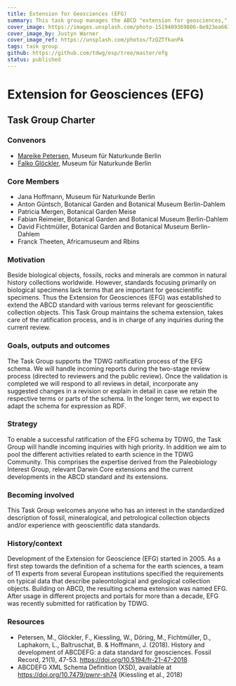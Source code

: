 ```yaml
---
title: Extension for Geosciences (EFG)
summary: This task group manages the ABCD "extension for geosciences," which creates adds vocabularies for concepts used in collections of geoscience specimens. 
cover_image: https://images.unsplash.com/photo-1519409369806-8e923ea66184
cover_image_by: Justyn Warner
cover_image_ref: https://unsplash.com/photos/TzQZTfkanPA
tags: task group
github: https://github.com/tdwg/esp/tree/master/efg
status: published
---
```


# Extension for Geosciences (EFG) 
##  Task Group Charter

### Convenors
- [Mareike Petersen](mailto:Mareike.Petersen@mfn.berlin), Museum für Naturkunde Berlin
- [Falko Glöckler](mailto:Falko.Gloeckler@mfn.berlin), Museum für Naturkunde Berlin

### Core Members
- Jana Hoffmann, Museum für Naturkunde Berlin
- Anton Güntsch, Botanical Garden and Botanical Museum Berlin-Dahlem
- Patricia Mergen, Botanical Garden Meise
- Fabian Reimeier, Botanical Garden and Botanical Museum Berlin-Dahlem
- David Fichtmüller, Botanical Garden and Botanical Museum Berlin-Dahlem
- Franck Theeten, Africamuseum and Rbins 

### Motivation
Beside biological objects, fossils, rocks and minerals are common in natural history collections worldwide. However, standards focusing primarily on biological specimens lack terms that are important for geoscientific specimens. Thus the Extension for Geosciences (EFG) was established to extend the ABCD standard with various terms relevant for geoscientific collection objects. This Task Group maintains the schema extension, takes care of the ratification process, and is in charge of any inquiries during the current review.

### Goals, outputs and outcomes
The Task Group supports the TDWG ratification process of the EFG schema. We will handle incoming reports during the two-stage review process (directed to reviewers and the public review). Once the validation is completed we will respond to all reviews in detail, incorporate any suggested changes in a revision or explain in detail in case we retain the respective terms or parts of the schema. In the longer term, we expect to adapt the schema for expression as RDF.

### Strategy
To enable a successful ratification of the EFG schema by TDWG, the Task Group will handle incoming inquiries with high priority. In addition we aim to pool the different activities related to earth science in the TDWG Community. This comprises the expertise derived from the Paleobiology Interest Group, relevant Darwin Core extensions and the current developments in the ABCD standard and its extensions. 

### Becoming involved
This Task Group welcomes anyone who has an interest in the standardized description of fossil, mineralogical, and petrological collection objects and/or experience with geoscientific data standards. 

### History/context
Development of the Extension for Geoscience (EFG) started in 2005. As a first step towards the definition of a schema for the earth sciences, a team of 11 experts from several European institutions specified the requirements on typical data that describe paleontological and geological collection objects. Building on ABCD, the resulting schema extension was named EFG. After usage in different projects and portals for more than a decade, EFG was recently submitted for ratification by TDWG.

### Resources
- Petersen, M., Glöckler, F., Kiessling, W., Döring, M., Fichtmüller, D., Laphakorn, L.,  Baltruschat, B. & Hoffmann, J. (2018). History and development of ABCDEFG: a data standard for geosciences. Fossil Record, 21(1), 47-53. https://doi.org/10.5194/fr-21-47-2018
- ABCDEFG XML Schema Definition (XSD), available at https://doi.org/10.7479/pwnr-sh74 (Kiessling et al., 2018)
